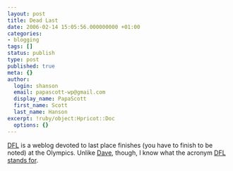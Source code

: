 ```yaml
---
layout: post
title: Dead Last
date: 2006-02-14 15:05:56.000000000 +01:00
categories:
- blogging
tags: []
status: publish
type: post
published: true
meta: {}
author:
  login: shanson
  email: papascott-wp@gmail.com
  display_name: PapaScott
  first_name: Scott
  last_name: Hanson
excerpt: !ruby/object:Hpricot::Doc
  options: {}
---
```

<p><a href="http://www.mcwetboy.net/dfl/" title="DFL">DFL</a> is a weblog devoted to last place finishes (you have to finish to be noted) at the Olympics. Unlike <a href="http://davespicks.com/archive/2006/02/13.html#1139659566" title="13. February, 2006 - Monday the thirteenth">Dave</a>, though, I know what the acronym <a href="http://www.mcwetboy.net/dfl/2006/02/frequently-asked-questions.html" title="DFL: Frequently Asked Questions">DFL stands for</a>.</p>
